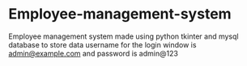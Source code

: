 # Employee-management-system
Employee management system made using python tkinter and mysql database to store data username for the login window is admin@example.com and password is admin@123

